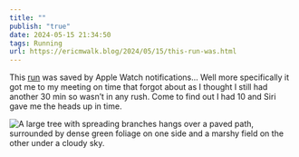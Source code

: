 ```yaml
---
title: ""
publish: "true"
date: 2024-05-15 21:34:50
tags: Running
url: https://ericmwalk.blog/2024/05/15/this-run-was.html
---
```


This [run](https://strava.com/activities/11418269667) was saved by Apple Watch notifications... Well more specifically it got me to my meeting on time that forgot about as I thought I still had another 30 min so wasn’t in any rush. Come to find out I had 10 and Siri gave me the heads up in time.

![A large tree with spreading branches hangs over a paved path, surrounded by dense green foliage on one side and a marshy field on the other under a cloudy sky.](https://ericmwalk.blog/uploads/2024/img-8988.jpeg)